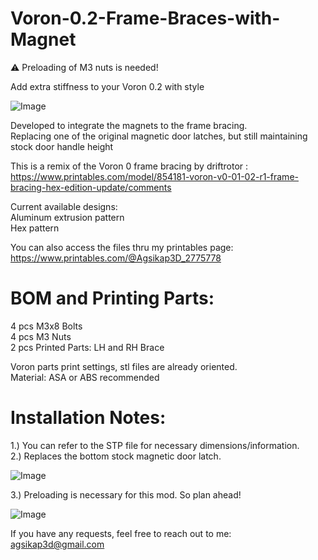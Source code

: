 # Voron-0.2-Frame-Braces-with-Magnet
:warning: Preloading of M3 nuts is needed!

Add extra stiffness to your Voron 0.2 with style

![Image](https://github.com/user-attachments/assets/d1c7dcc5-c278-40db-963b-68301937a232)

Developed to integrate the magnets to the frame bracing.  
Replacing one of the original magnetic door latches, but still maintaining stock door handle height

This is a remix of the Voron 0 frame bracing by driftrotor :  
https://www.printables.com/model/854181-voron-v0-01-02-r1-frame-bracing-hex-edition-update/comments

Current available designs:  
Aluminum extrusion pattern    
Hex pattern  

You can also access the files thru my printables page:  
https://www.printables.com/@Agsikap3D_2775778

# BOM and Printing Parts:  

4 pcs M3x8 Bolts  
4 pcs M3 Nuts  
2 pcs Printed Parts: LH and RH Brace  

Voron parts print settings, stl files are already oriented.  
Material: ASA or ABS recommended

# Installation Notes:
1.) You can refer to the STP file for necessary dimensions/information.  
2.) Replaces the bottom stock magnetic door latch.  

![Image](https://github.com/user-attachments/assets/6e371a2a-810b-4436-9907-ef287b39011c)

3.) Preloading is necessary for this mod. So plan ahead!

![Image](https://github.com/user-attachments/assets/191797b0-7a66-48a6-9230-9985cbad4624)

If you have any requests, feel free to reach out to me:  
agsikap3d@gmail.com
